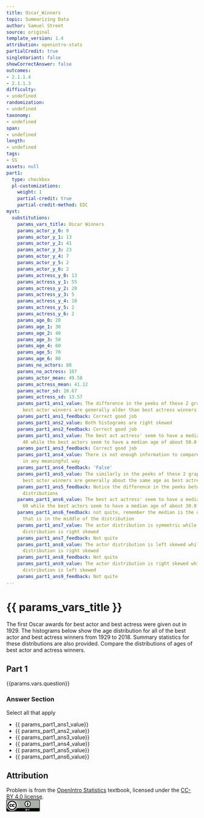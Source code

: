```yaml
---
title: Oscar_Winners
topic: Summarizing Data
author: Samuel Street
source: original
template_version: 1.4
attribution: openintro-stats
partialCredit: true
singleVariant: false
showCorrectAnswer: false
outcomes:
- 2.1.1.4
- 2.1.1.3
difficulty:
- undefined
randomization:
- undefined
taxonomy:
- undefined
span:
- undefined
length:
- undefined
tags:
- SS
assets: null
part1:
  type: checkbox
  pl-customizations:
    weight: 1
    partial-credit: true
    partial-credit-method: EDC
myst:
  substitutions:
    params_vars_title: Oscar Winners
    params_actor_y_0: 0
    params_actor_y_1: 13
    params_actor_y_2: 41
    params_actor_y_3: 23
    params_actor_y_4: 7
    params_actor_y_5: 2
    params_actor_y_6: 2
    params_actress_y_0: 13
    params_actress_y_1: 55
    params_actress_y_2: 20
    params_actress_y_3: 5
    params_actress_y_4: 10
    params_actress_y_5: 2
    params_actress_y_6: 2
    params_age_0: 20
    params_age_1: 30
    params_age_2: 40
    params_age_3: 50
    params_age_4: 60
    params_age_5: 70
    params_age_6: 80
    params_no_actors: 88
    params_no_actress: 107
    params_actor_mean: 49.58
    params_actress_mean: 41.12
    params_actor_sd: 10.67
    params_actress_sd: 13.57
    params_part1_ans1_value: The difference in the peeks of these 2 graphs could suggest
      best actor winners are generally older than best actress winners
    params_part1_ans1_feedback: Correct good job
    params_part1_ans2_value: Both histograms are right skewed
    params_part1_ans2_feedback: Correct good job
    params_part1_ans3_value: The best act actress' seem to have a median age of approximately
      40 while the best actors seem to have a median age of about 50.0
    params_part1_ans3_feedback: Correct good job
    params_part1_ans4_value: There is not enough information to compare the 2 distributions
      in any meaningful way
    params_part1_ans4_feedback: 'False'
    params_part1_ans5_value: The similarly in the peeks of these 2 graphs suggest
      best actor winners are generally about the same age as best actress winners
    params_part1_ans5_feedback: Notice the difference in the peeks between the two
      distributions
    params_part1_ans6_value: The best act actress' seem to have a median age of approximately
      60 while the best actors seem to have a median age of about 30.0
    params_part1_ans6_feedback: not quite, remember the median is the observation
      that is in the middle of the distribution
    params_part1_ans7_value: The actor distribution is symmetric while the actress
      distribution is right skewed
    params_part1_ans7_feedback: Not quite
    params_part1_ans8_value: The actor distribution is left skewed while the actress
      distribution is right skewed
    params_part1_ans8_feedback: Not quite
    params_part1_ans9_value: The actor distribution is right skewed while the actress
      distribution is left skewed
    params_part1_ans9_feedback: Not quite
---
```

# {{ params_vars_title }}
The first Oscar awards for best actor and best actress were given out in 1929. The histograms below show the age distribution for all of the best actor and best actress winners from 1929 to 2018. Summary statistics for these distributions are also provided. Compare the distributions of ages of best actor and actress winners.

<pl-figure file-name="figure 1.png" type="dynamic" width="500px"></pl-figure>

## Part 1

{{params.vars.question}}

### Answer Section

Select all that apply

- {{ params_part1_ans1_value}}
- {{ params_part1_ans2_value}}
- {{ params_part1_ans3_value}}
- {{ params_part1_ans4_value}}
- {{ params_part1_ans5_value}}
- {{ params_part1_ans6_value}}

## Attribution

Problem is from the [OpenIntro Statistics](https://openintro.org/book/os/) textbook, licensed under the [CC-BY 4.0 license](https://creativecommons.org/licenses/by/4.0/).<br>![Image representing the Creative Commons 4.0 BY license.](https://raw.githubusercontent.com/firasm/bits/master/by.png)